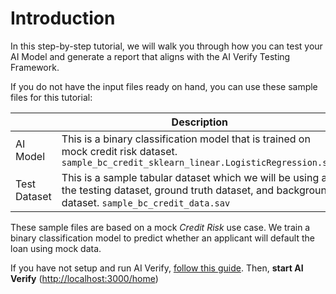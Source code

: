 # Introduction 

In this step-by-step tutorial, we will walk you through how you can test your AI Model and generate a report that aligns with the AI Verify Testing Framework.

If you do not have the input files ready on hand, you can use these sample files for this tutorial:

|       | Description |   | 
| ----------- | ----------- | ----------- |
| AI Model     | This is a binary classification model that is trained on mock credit risk dataset. `sample_bc_credit_sklearn_linear.LogisticRegression.sav` | [**Download Here**](https://github.com/IMDA-BTG/aiverify/blob/main/examples/model/sample_bc_credit_sklearn_linear.LogisticRegression.sav?raw=true)|
| Test Dataset    | This is a sample tabular dataset which we will be using as the testing dataset, ground truth dataset, and background dataset. `sample_bc_credit_data.sav` | [**Download Here**](https://github.com/IMDA-BTG/aiverify/blob/main/examples/data/sample_bc_credit_data.sav?raw=true) |

These sample files are based on a mock *Credit Risk* use case. We train a binary classification model to predict whether an applicant will default the loan using mock data.

If you have not setup and run AI Verify, [follow this guide](../../getting-started/docker-setup.md). Then, **start AI Verify** ([http://localhost:3000/home](http://localhost:3000/home))